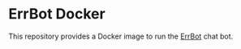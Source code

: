 ErrBot Docker
=============

This repository provides a Docker image to run the [ErrBot](http://errbot.io) chat bot.

